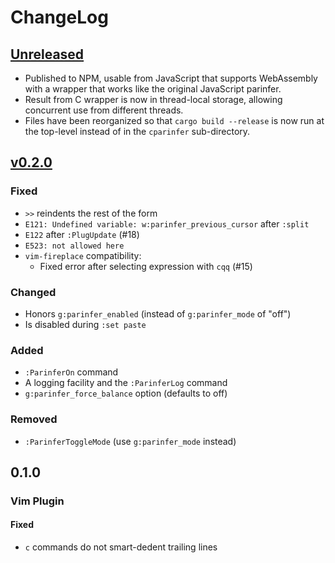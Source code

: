 # ChangeLog
## [Unreleased]
- Published to NPM, usable from JavaScript that supports WebAssembly with a
  wrapper that works like the original JavaScript parinfer.
- Result from C wrapper is now in thread-local storage, allowing concurrent
  use from different threads.
- Files have been reorganized so that `cargo build --release` is now run
  at the top-level instead of in the `cparinfer` sub-directory.

## [v0.2.0]
### Fixed
- `>>` reindents the rest of the form
- `E121: Undefined variable: w:parinfer_previous_cursor` after `:split`
- `E122` after `:PlugUpdate` (#18)
- `E523: not allowed here`
- `vim-fireplace` compatibility:
  - Fixed error after selecting expression with `cqq` (#15)

### Changed
- Honors `g:parinfer_enabled` (instead of `g:parinfer_mode` of "off")
- Is disabled during `:set paste`

### Added
- `:ParinferOn` command
- A logging facility and the `:ParinferLog` command
- `g:parinfer_force_balance` option (defaults to off)

### Removed
- `:ParinferToggleMode` (use `g:parinfer_mode` instead)

## 0.1.0
### Vim Plugin
#### Fixed
- `c` commands do not smart-dedent trailing lines

[Unreleased]: https://github.com/eraserhd/parinfer-rust/compare/v0.2.0...HEAD
[v0.2.0]: https://github.com/eraserhd/parinfer-rust/compare/v0.1.0...v0.2.0
